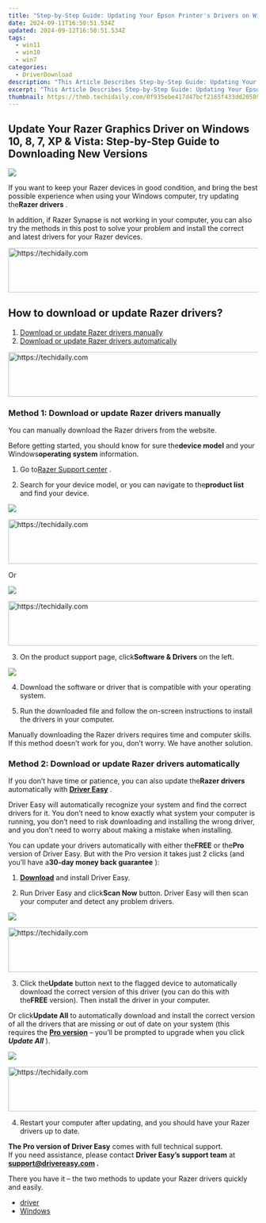 ```yaml
---
title: "Step-by-Step Guide: Updating Your Epson Printer's Drivers on Windows 11"
date: 2024-09-11T16:50:51.534Z
updated: 2024-09-12T16:50:51.534Z
tags:
  - win11
  - win10
  - win7
categories:
  - DriverDownload
description: "This Article Describes Step-by-Step Guide: Updating Your Epson Printer's Drivers on Windows 11"
excerpt: "This Article Describes Step-by-Step Guide: Updating Your Epson Printer's Drivers on Windows 11"
thumbnail: https://thmb.techidaily.com/0f935ebe417d47bcf2165f433dd2058985bf2be660072717b5b9a5f64bf35952.jpg
---
```


## Update Your Razer Graphics Driver on Windows 10, 8, 7, XP & Vista: Step-by-Step Guide to Downloading New Versions

![](https://images.drivereasy.com/wp-content/uploads/2018/07/img_5b4c0f38d7844.jpg)

 If you want to keep your Razer devices in good condition, and bring the best possible experience when using your Windows computer, try updating the**Razer drivers** .

 In addition, if Razer Synapse is not working in your computer, you can also try the methods in this post to solve your problem and install the correct and latest drivers for your Razer devices.

<!-- affiliate ads begin -->
<a href="https://ephamedtechinc.pxf.io/c/5597632/2126492/26400" target="_top" id="2126492">
  <img src="//a.impactradius-go.com/display-ad/26400-2126492" border="0" alt="https://techidaily.com" width="640" height="90"/>
</a>
<img height="0" width="0" src="https://ephamedtechinc.pxf.io/i/5597632/2126492/26400" style="position:absolute;visibility:hidden;" border="0" />
<!-- affiliate ads end -->

## How to download or update Razer drivers?

1. [Download or update Razer drivers manually](https://tools.techidaily.com/drivereasy/download/)
2. [Download or update Razer drivers automatically](https://tools.techidaily.com/drivereasy/download/)

<!-- affiliate ads begin -->
<a href="https://ephamedtechinc.pxf.io/c/5597632/2135473/26400" target="_top" id="2135473">
  <img src="//a.impactradius-go.com/display-ad/26400-2135473" border="0" alt="https://techidaily.com" width="728" height="90"/>
</a>
<img height="0" width="0" src="https://ephamedtechinc.pxf.io/i/5597632/2135473/26400" style="position:absolute;visibility:hidden;" border="0" />
<!-- affiliate ads end -->

### Method 1: Download or update Razer drivers manually

 You can manually download the Razer drivers from the website.

 Before getting started, you should know for sure the**device model** and your Windows**operating system** information.

 1) Go to[Razer Support center](https://support.razer.com/) .

 2) Search for your device model, or you can navigate to the**product list** and find your device.

![](https://images.drivereasy.com/wp-content/uploads/2018/07/img_5b4c0dae2c9fd.jpg)

<!-- affiliate ads begin -->
<a href="https://appsumo.8odi.net/c/5597632/2123729/7443" target="_top" id="2123729">
  <img src="//a.impactradius-go.com/display-ad/7443-2123729" border="0" alt="https://techidaily.com" width="600" height="90"/>
</a>
<img height="0" width="0" src="https://appsumo.8odi.net/i/5597632/2123729/7443" style="position:absolute;visibility:hidden;" border="0" />
<!-- affiliate ads end -->

Or

![](https://images.drivereasy.com/wp-content/uploads/2018/07/img_5b4c0dca72a44.jpg)

<!-- affiliate ads begin -->
<a href="https://appsumo.8odi.net/c/5597632/2130887/7443" target="_top" id="2130887">
  <img src="//a.impactradius-go.com/display-ad/7443-2130887" border="0" alt="https://techidaily.com" width="728" height="90"/>
</a>
<img height="0" width="0" src="https://appsumo.8odi.net/i/5597632/2130887/7443" style="position:absolute;visibility:hidden;" border="0" />
<!-- affiliate ads end -->

 3) On the product support page, click**Software & Drivers** on the left.

![](https://images.drivereasy.com/wp-content/uploads/2018/07/img_5b4c0deff17d1.jpg)

 4) Download the software or driver that is compatible with your operating system.

 5) Run the downloaded file and follow the on-screen instructions to install the drivers in your computer.

 Manually downloading the Razer drivers requires time and computer skills. If this method doesn’t work for you, don’t worry. We have another solution.

### Method 2: Download or update Razer drivers automatically

 If you don’t have time or patience, you can also update the**Razer drivers** automatically with **[Driver Easy](https://tools.techidaily.com/drivereasy/download/)**  .

 Driver Easy will automatically recognize your system and find the correct drivers for it. You don’t need to know exactly what system your computer is running, you don’t need to risk downloading and installing the wrong driver, and you don’t need to worry about making a mistake when installing.

 You can update your drivers automatically with either the**FREE** or the**Pro** version of Driver Easy. But with the Pro version it takes just 2 clicks (and you’ll have a**30-day money back guarantee** ):

 1) **[Download](https://tools.techidaily.com/drivereasy/download/)**  and install Driver Easy.

 2) Run Driver Easy and click**Scan Now** button. Driver Easy will then scan your computer and detect any problem drivers.

![](https://images.drivereasy.com/wp-content/uploads/2018/07/img_5b4c0f63de3a9.jpg)

<!-- affiliate ads begin -->
<a href="https://ephamedtechinc.pxf.io/c/5597632/2137212/26400" target="_top" id="2137212">
  <img src="//a.impactradius-go.com/display-ad/26400-2137212" border="0" alt="https://techidaily.com" width="728" height="90"/>
</a>
<img height="0" width="0" src="https://ephamedtechinc.pxf.io/i/5597632/2137212/26400" style="position:absolute;visibility:hidden;" border="0" />
<!-- affiliate ads end -->

 3) Click the**Update** button next to the flagged device to automatically download the correct version of this driver (you can do this with the**FREE** version). Then install the driver in your computer.

 Or click**Update All** to automatically download and install the correct version of all the drivers that are missing or out of date on your system (this requires the **[Pro version](https://tools.techidaily.com/drivereasy/download/)**  – you’ll be prompted to upgrade when you click **_Update All_** ).

![](https://images.drivereasy.com/wp-content/uploads/2018/07/img_5b4c105ee642b.jpg)

<!-- affiliate ads begin -->
<a href="https://aidotcom.pxf.io/c/5597632/2134500/19576" target="_top" id="2134500">
  <img src="//a.impactradius-go.com/display-ad/19576-2134500" border="0" alt="https://techidaily.com" width="600" height="90"/>
</a>
<img height="0" width="0" src="https://aidotcom.pxf.io/i/5597632/2134500/19576" style="position:absolute;visibility:hidden;" border="0" />
<!-- affiliate ads end -->

 4) Restart your computer after updating, and you should have your Razer drivers up to date.

**The Pro version of Driver Easy** comes with full technical support.  
 If you need assistance, please contact **Driver Easy’s support team** at **[support@drivereasy.com](https://tools.techidaily.com/drivereasy/download/) .**

 There you have it – the two methods to update your Razer drivers quickly and easily.

* [driver](https://tools.techidaily.com/drivereasy/download/)
* [Windows](https://tools.techidaily.com/drivereasy/download/)

<ins class="adsbygoogle"
     style="display:block"
     data-ad-format="autorelaxed"
     data-ad-client="ca-pub-7571918770474297"
     data-ad-slot="1223367746"></ins>

<ins class="adsbygoogle"
     style="display:block"
     data-ad-client="ca-pub-7571918770474297"
     data-ad-slot="8358498916"
     data-ad-format="auto"
     data-full-width-responsive="true"></ins>



